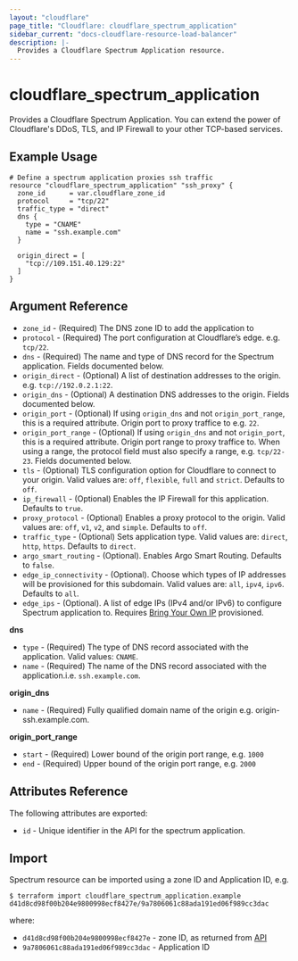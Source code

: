 ```yaml
---
layout: "cloudflare"
page_title: "Cloudflare: cloudflare_spectrum_application"
sidebar_current: "docs-cloudflare-resource-load-balancer"
description: |-
  Provides a Cloudflare Spectrum Application resource.
---
```


# cloudflare_spectrum_application

Provides a Cloudflare Spectrum Application. You can extend the power of Cloudflare's DDoS, TLS, and IP Firewall to your other TCP-based services.

## Example Usage

```hcl
# Define a spectrum application proxies ssh traffic
resource "cloudflare_spectrum_application" "ssh_proxy" {
  zone_id      = var.cloudflare_zone_id
  protocol     = "tcp/22"
  traffic_type = "direct"
  dns {
    type = "CNAME"
    name = "ssh.example.com"
  }

  origin_direct = [
    "tcp://109.151.40.129:22"
  ]
}
```

## Argument Reference

* `zone_id` - (Required) The DNS zone ID to add the application to
* `protocol`  - (Required) The port configuration at Cloudflare’s edge. e.g. `tcp/22`.
* `dns` - (Required) The name and type of DNS record for the Spectrum application. Fields documented below.
* `origin_direct` - (Optional) A list of destination addresses to the origin. e.g. `tcp://192.0.2.1:22`.
* `origin_dns` - (Optional) A destination DNS addresses to the origin. Fields documented below.
* `origin_port` - (Optional) If using `origin_dns` and not `origin_port_range`, this is a required attribute. Origin port to proxy traffice to e.g. `22`.
* `origin_port_range` - (Optional) If using `origin_dns` and not `origin_port`, this is a required attribute. Origin port range to proxy traffice to.  When using a range, the protocol field must also specify a range, e.g. `tcp/22-23`. Fields documented below.
* `tls` - (Optional) TLS configuration option for Cloudflare to connect to your origin. Valid values are: `off`, `flexible`, `full` and `strict`. Defaults to `off`.
* `ip_firewall` - (Optional) Enables the IP Firewall for this application. Defaults to `true`.
* `proxy_protocol` - (Optional) Enables a proxy protocol to the origin. Valid values are: `off`, `v1`, `v2`, and `simple`. Defaults to `off`.
* `traffic_type` - (Optional) Sets application type. Valid values are: `direct`, `http`, `https`.  Defaults to `direct`.
* `argo_smart_routing` - (Optional). Enables Argo Smart Routing. Defaults to `false`.
* `edge_ip_connectivity` - (Optional). Choose which types of IP addresses will be provisioned for this subdomain. Valid values are: `all`, `ipv4`, `ipv6`. Defaults to `all`.
* `edge_ips` - (Optional). A list of edge IPs (IPv4 and/or IPv6) to configure Spectrum application to. Requires [Bring Your Own IP](https://developers.cloudflare.com/spectrum/getting-started/byoip/) provisioned.

**dns**

* `type` - (Required) The type of DNS record associated with the application. Valid values: `CNAME`.
* `name` - (Required) The name of the DNS record associated with the application.i.e. `ssh.example.com`.

**origin_dns**

* `name` - (Required) Fully qualified domain name of the origin e.g. origin-ssh.example.com.

**origin_port_range**

* `start` - (Required) Lower bound of the origin port range, e.g. `1000`
* `end` - (Required) Upper bound of the origin port range, e.g. `2000`

## Attributes Reference

The following attributes are exported:

* `id` - Unique identifier in the API for the spectrum application.

## Import

Spectrum resource can be imported using a zone ID and Application ID, e.g.

```
$ terraform import cloudflare_spectrum_application.example d41d8cd98f00b204e9800998ecf8427e/9a7806061c88ada191ed06f989cc3dac
```

where:

* `d41d8cd98f00b204e9800998ecf8427e` - zone ID, as returned from [API](https://api.cloudflare.com/#zone-list-zones)
* `9a7806061c88ada191ed06f989cc3dac` - Application ID
